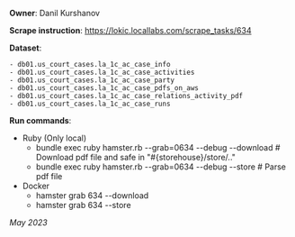 **Owner**: Danil Kurshanov
 
**Scrape instruction**: https://lokic.locallabs.com/scrape_tasks/634

**Dataset**:

    - db01.us_court_cases.la_1c_ac_case_info
    - db01.us_court_cases.la_1c_ac_case_activities
    - db01.us_court_cases.la_1c_ac_case_party
    - db01.us_court_cases.la_1c_ac_case_pdfs_on_aws
    - db01.us_court_cases.la_1c_ac_case_relations_activity_pdf
    - db01.us_court_cases.la_1c_ac_case_runs

**Run commands**:

- Ruby (Only local)
    - bundle exec ruby hamster.rb --grab=0634 --debug --download # Download pdf file and safe in "#{storehouse}/store/.."
    - bundle exec ruby hamster.rb --grab=0634 --debug --store    # Parse pdf file
- Docker
    - hamster grab 634 --download
    - hamster grab 634 --store

_May 2023_
